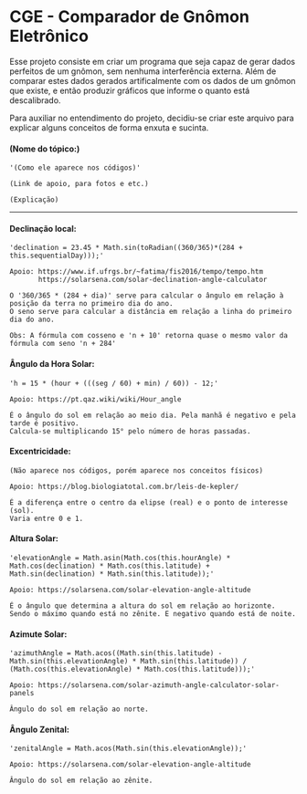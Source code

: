 # CGE - Comparador de Gnômon Eletrônico
Esse projeto consiste em criar um programa que seja capaz de gerar dados perfeitos de um gnômon, sem nenhuma interferência externa. Além de comparar estes dados gerados artificalmente com os dados de um gnômon que existe, e então produzir gráficos que informe o quanto está descalibrado.

Para auxiliar no entendimento do projeto, decidiu-se criar este arquivo para explicar alguns conceitos de forma enxuta e sucinta.

#### (Nome do tópico:)
	'(Como ele aparece nos códigos)'

	(Link de apoio, para fotos e etc.)

	(Explicação)

---------------

#### Declinação local:
	'declination = 23.45 * Math.sin(toRadian((360/365)*(284 + this.sequentialDay)));'

	Apoio: https://www.if.ufrgs.br/~fatima/fis2016/tempo/tempo.htm
	       https://solarsena.com/solar-declination-angle-calculator

	O '360/365 * (284 + dia)' serve para calcular o ângulo em relação à posição da terra no primeiro dia do ano.
	O seno serve para calcular a distância em relação a linha do primeiro dia do ano.

	Obs: A fórmula com cosseno e 'n + 10' retorna quase o mesmo valor da fórmula com seno 'n + 284'

#### Ângulo da Hora Solar:
	'h = 15 * (hour + (((seg / 60) + min) / 60)) - 12;'

	Apoio: https://pt.qaz.wiki/wiki/Hour_angle
	
	É o ângulo do sol em relação ao meio dia. Pela manhã é negativo e pela tarde é positivo.
	Calcula-se multiplicando 15° pelo número de horas passadas.

#### Excentricidade:
	(Não aparece nos códigos, porém aparece nos conceitos físicos)

	Apoio: https://blog.biologiatotal.com.br/leis-de-kepler/

	É a diferença entre o centro da elipse (real) e o ponto de interesse (sol).
	Varia entre 0 e 1.

#### Altura Solar:
	'elevationAngle = Math.asin(Math.cos(this.hourAngle) * Math.cos(declination) * Math.cos(this.latitude) + Math.sin(declination) * Math.sin(this.latitude));'

	Apoio: https://solarsena.com/solar-elevation-angle-altitude

	É o ângulo que determina a altura do sol em relação ao horizonte.
	Sendo o máximo quando está no zênite. E negativo quando está de noite.

#### Azimute Solar:
	'azimuthAngle = Math.acos((Math.sin(this.latitude) - Math.sin(this.elevationAngle) * Math.sin(this.latitude)) / (Math.cos(this.elevationAngle) * Math.cos(this.latitude)));'

	Apoio: https://solarsena.com/solar-azimuth-angle-calculator-solar-panels

	Ângulo do sol em relação ao norte.

#### Ângulo Zenital:
	'zenitalAngle = Math.acos(Math.sin(this.elevationAngle));'

	Apoio: https://solarsena.com/solar-elevation-angle-altitude

	Ângulo do sol em relação ao zênite.
